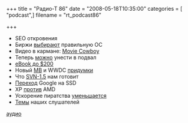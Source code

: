 +++
title = "Радио-Т 86"
date = "2008-05-18T10:35:00"
categories = [ "podcast",]
filename = "rt_podcast86"

+++

- SEO откровения
- Биржи [выбирают](http://www.opennet.ru/opennews/art.shtml?num=15876) правильную ОС
- Видео в кармане: [Movie Cowboy](http://www.engadget.com/2008/05/15/movie-cowboy-stores-your-hd-media-outputs-on-the-go/)
- Теперь [можно](http://www.engadget.com/2008/05/14/matrox-delivers-dual-link-extio-f1240-remote-graphics-unit/) унести в подвал
- [eBook до $200](http://www.engadget.com/2008/05/14/astak-mentor-e-book-reader-comes-in-at-under-200/)
- Новый [MB](http://www.crunchgear.com/2008/05/16/aluminum-macbooks-to-arrive-in-q3/) и WWDC [придумки](http://www.engadget.com/2008/05/13/steve-jobs-to-speak-at-wwdc-2008-no-way-hell-talk-about-new-ip/)
- Что [SVN-1.5](http://weblogs.java.net/blog/johnsmart/archive/2008/05/subversion_15_i.html) нам готовит
- [Переход](http://lenta.ru/news/2008/05/12/ssd/) Google на SSD
- XP [против](http://webplanet.ru/news/soft/2008/05/12/hp_dump.html) AMD
- Ускорение пиратства [уменьшается](http://soft.compulenta.ru/357249/)
- [Темы](/p/2008/05/15/prep-86/) наших слушателей

[аудио](https://cdn.radio-t.com/rt_podcast86.mp3)
<audio src="https://cdn.radio-t.com/rt_podcast86.mp3" preload="none"></audio>
